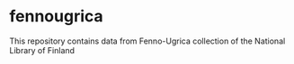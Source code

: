 # fennougrica
This repository contains data from Fenno-Ugrica collection of the National Library of Finland
